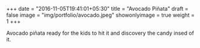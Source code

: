 +++
date = "2016-11-05T19:41:01+05:30"
title = "Avocado Piñata"
draft = false
image = "img/portfolio/avocado.jpeg"
showonlyimage = true
weight = 1
+++

Avocado piñata ready for the kids to hit it and discovery the candy insed of it.
